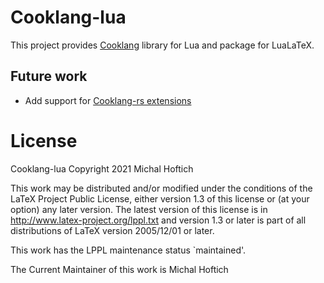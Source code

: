# Cooklang-lua

This project provides [Cooklang](https://cooklang.org) library for Lua and package for LuaLaTeX. 


## Future work

- Add support for [Cooklang-rs extensions](https://github.com/cooklang/cooklang-rs/blob/main/extensions.md)

# License

Cooklang-lua
Copyright 2021 Michal Hoftich

This work may be distributed and/or modified under the
conditions of the LaTeX Project Public License, either version 1.3
of this license or (at your option) any later version.
The latest version of this license is in
  http://www.latex-project.org/lppl.txt
and version 1.3 or later is part of all distributions of LaTeX
version 2005/12/01 or later.

This work has the LPPL maintenance status `maintained'.

The Current Maintainer of this work is Michal Hoftich

